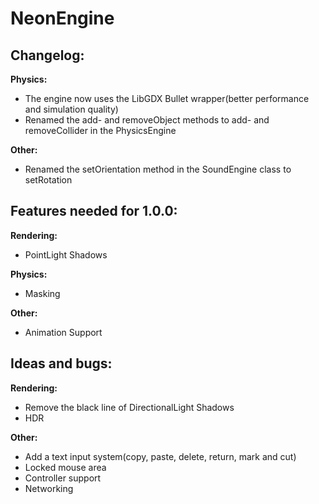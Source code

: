# NeonEngine

## Changelog:

**Physics:**
- The engine now uses the LibGDX Bullet wrapper(better performance and simulation quality)
- Renamed the add- and removeObject methods to add- and removeCollider in the PhysicsEngine

**Other:**
- Renamed the setOrientation method in the SoundEngine class to setRotation

## Features needed for 1.0.0:

**Rendering:**
- PointLight Shadows

**Physics:**
- Masking

**Other:**
- Animation Support

## Ideas and bugs:

**Rendering:**
- Remove the black line of DirectionalLight Shadows
- HDR

**Other:**
- Add a text input system(copy, paste, delete, return, mark and cut)
- Locked mouse area
- Controller support
- Networking